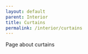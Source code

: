 ```yaml
---
layout: default
parent: Interior
title: Curtains
permalink: /interior/curtains
---
```


Page about curtains